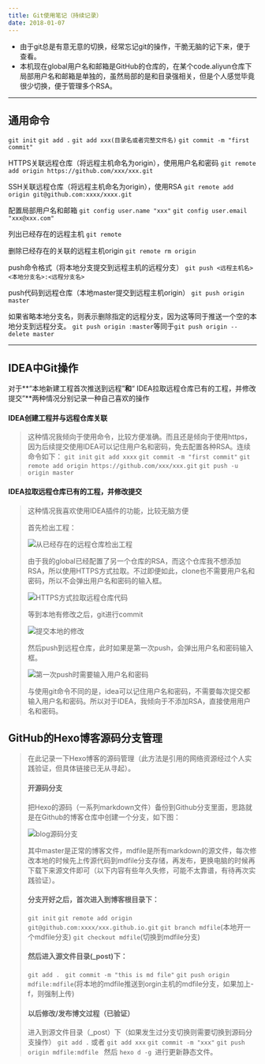 ```yaml
---
title: Git使用笔记（持续记录）
date: 2018-01-07
---
```


- 由于git总是有意无意的切换，经常忘记git的操作，干脆无脑的记下来，便于查看。
- 本机现在global用户名和邮箱是GitHub的仓库的，在某个code.aliyun仓库下局部用户名和邮箱是单独的，虽然局部的是和目录强相关，但是个人感觉毕竟很少切换，便于管理多个RSA。

---

## 通用命令

`git init`
`git add .`
`git add xxx(目录名或者完整文件名)`
`git commit -m "first commit"`

HTTPS关联远程仓库（将远程主机命名为origin），使用用户名和密码
`git remote add origin https://github.com/xxx/xxx.git`

SSH关联远程仓库（将远程主机命名为origin），使用RSA
`git remote add origin git@github.com:xxxx/xxxx.git`

配置局部用户名和邮箱
`git config user.name "xxx"`
`git config user.email "xxx@xxx.com" `

列出已经存在的远程主机
`git remote`

删除已经存在的关联的远程主机origin
`git remote rm origin`

push命令格式（将本地分支提交到远程主机的远程分支）
`git push <远程主机名> <本地分支名>:<远程分支名>`

push代码到远程仓库（本地master提交到远程主机origin）
`git push origin master`

如果省略本地分支名，则表示删除指定的远程分支，因为这等同于推送一个空的本地分支到远程分支。
`git push origin :master`等同于`git push origin --delete master`

---

## IDEA中Git操作
对于**“本地新建工程首次推送到远程”**和**“ IDEA拉取远程仓库已有的工程，并修改提交”**两种情况分别记录一种自己喜欢的操作
#### IDEA创建工程并与远程仓库关联
>这种情况我倾向于使用命令，比较方便准确。而且还是倾向于使用https，因为后续提交使用IDEA可以记住用户名和密码，免去配置各种RSA。连续命令如下：
`git init`
`git add xxxx`
`git commit -m "first commit"`
`git remote add origin https://github.com/xxx/xxx.git`
`git push -u origin master`

#### IDEA拉取远程仓库已有的工程，并修改提交
>这种情况我喜欢使用IDEA插件的功能，比较无脑方便
>
>首先检出工程：
>
>![从已经存在的远程仓库检出工程](https://upload-images.jianshu.io/upload_images/3727888-1de93728534be4d1.jpg?imageMogr2/auto-orient/strip%7CimageView2/2/w/1240)
>
>由于我的global已经配置了另一个仓库的RSA，而这个仓库我不想添加RSA，所以使用HTTPS方式拉取。不过即便如此，clone也不需要用户名和密码，所以不会弹出用户名和密码的输入框。
>
>![HTTPS方式拉取远程仓库代码](https://upload-images.jianshu.io/upload_images/3727888-478111770d4133b5.jpg?imageMogr2/auto-orient/strip%7CimageView2/2/w/1240)
>
>等到本地有修改之后，git进行commit
>
>![提交本地的修改](https://upload-images.jianshu.io/upload_images/3727888-64a8ca71814feef3.jpg?imageMogr2/auto-orient/strip%7CimageView2/2/w/1240)
>
>然后push到远程仓库，此时如果是第一次push，会弹出用户名和密码输入框。
>
>![第一次push时需要输入用户名和密码](https://upload-images.jianshu.io/upload_images/3727888-84b1641e033ced78.jpg?imageMogr2/auto-orient/strip%7CimageView2/2/w/1240)
>
>与使用git命令不同的是，idea可以记住用户名和密码，不需要每次提交都输入用户名和密码。所以对于IDEA，我倾向于不添加RSA，直接使用用户名和密码。

## GitHub的Hexo博客源码分支管理

>在此记录一下Hexo博客的源码管理（此方法是引用的网络资源经过个人实践验证，但具体链接已无从寻起）。
>#### 开源码分支
>把Hexo的源码（一系列markdown文件）备份到Github分支里面，思路就是在Github的博客仓库中创建一个分支，如下图：
>
>![blog源码分支](https://upload-images.jianshu.io/upload_images/3727888-aeeed407fa8bf6ec.jpg?imageMogr2/auto-orient/strip%7CimageView2/2/w/1240)
>
>其中master是正常的博客文件，mdfile是所有markdown的源文件，每次修改本地的时候先上传源代码到mdfile分支存储，再发布，更换电脑的时候再下载下来源文件即可（以下内容有些年久失修，可能不太靠谱，有待再次实践验证）。
>
>#### 分支开好之后，首次进入到博客根目录下：
>`git init`
>`git remote add origin git@github.com:xxxx/xxx.github.io.git`
>`git branch mdfile`(本地开一个mdfile分支)
>`git checkout mdfile`(切换到mdfile分支)
>#### 然后进入源文件目录(_post)下：
>`git add . `
>`git commit -m "this is md file"`
>`git push origin mdfile:mdfile`(将本地的mdfile推送到orgin主机的mdfile分支，如果加上-f，则强制上传)
>
>#### 以后修改/发布博文过程（已验证）
>进入到源文件目录（_post）下（如果发生过分支切换则需要切换到源码分支操作）
>`git add .` 或者 `git add xxx`
>`git commit -m "xxx"`
>`git push origin mdfile:mdfile `
>然后 `hexo d -g `进行更新静态文件。